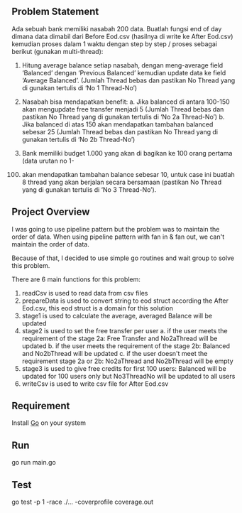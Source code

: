 ## Problem Statement
Ada sebuah bank memiliki nasabah 200 data. Buatlah fungsi end of day dimana data dimabil dari
Before Eod.csv (hasilnya di write ke After Eod.csv) kemudian proses dalam 1 waktu dengan step by
step / proses sebagai berikut (gunakan multi-thread):
1. Hitung average balance setiap nasabah, dengan meng-average field ‘Balanced’ dengan
‘Previous Balanced’ kemudian update data ke field ‘Average Balanced’. (Jumlah Thread
bebas dan pastikan No Thread yang di gunakan tertulis di ‘No 1 Thread-No’)
2. Nasabah bisa mendapatkan benefit:
a. Jika balanced di antara 100-150 akan mengupdate free transfer menjadi 5
(Jumlah Thread bebas dan pastikan No Thread yang di gunakan tertulis di ‘No 2a
Thread-No’)
b. Jika balanced di atas 150 akan mendapatkan tambahan balanced sebesar 25
(Jumlah Thread bebas dan pastikan No Thread yang di gunakan tertulis di ‘No 2b
Thread-No’)

3. Bank memiliki budget 1.000 yang akan di bagikan ke 100 orang pertama (data urutan no 1-
100) akan mendapatkan tambahan balance sebesar 10, untuk case ini buatlah 8 thread yang
akan berjalan secara bersamaan (pastikan No Thread yang di gunakan tertulis di ‘No 3
Thread-No’).

## Project Overview
I was going to use pipeline pattern but the problem was to maintain the order of data. When using pipeline pattern with fan in & fan out, we can't maintain the order of data.

Because of that, I decided to use simple go routines and wait group to solve this problem.

There are 6 main functions for this problem:
1. readCsv is used to read data from csv files
2. prepareData is used to convert string to eod struct according the After Eod.csv, this eod struct is a domain for this solution
3. stage1 is used to calculate the average, averaged Balance will be updated
4. stage2 is used to set the free transfer per user
   a. if the user meets the requirement of the stage 2a: Free Transfer and No2aThread will be updated
   b. if the user meets the requirement of the stage 2b: Balanced and No2bThread will be updated
   c. if the user doesn't meet the requirement stage 2a or 2b: No2aThread and No2bThread will be empty
5. stage3 is used to give free credits for first 100 users: Balanced will be updated for 100 users only but No3ThreadNo will be updated to all users
6. writeCsv is used to write csv file for After Eod.csv

## Requirement
Install [Go](https://golang.org/doc/install) on your system

## Run
go run main.go

## Test
go test -p 1 -race ./... -coverprofile coverage.out  